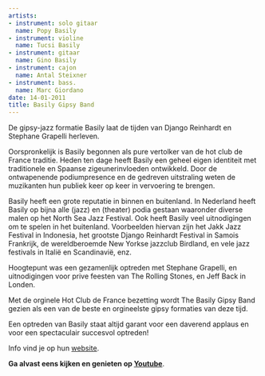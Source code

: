 ```yaml
---
artists:
- instrument: solo gitaar
  name: Popy Basily
- instrument: violine
  name: Tucsi Basily
- instrument: gitaar
  name: Gino Basily
- instrument: cajon
  name: Antal Steixner
- instrument: bass.
  name: Marc Giordano
date: 14-01-2011
title: Basily Gipsy Band
---
```

De gipsy-jazz formatie Basily laat de tijden van Django Reinhardt en Stephane Grapelli herleven. 

Oorspronkelijk is Basily begonnen als pure vertolker van de hot club de France traditie. Heden ten 
dage heeft Basily een geheel eigen identiteit met traditionele en Spaanse zigeunerinvloeden 
ontwikkeld. Door de ontwapenende podiumpresence en de gedreven uitstraling weten de muzikanten hun 
publiek keer op keer in vervoering te brengen. 

Basily heeft een grote reputatie in binnen en buitenland. In Nederland heeft Basily op bijna alle 
(jazz) en (theater) podia gestaan waaronder diverse malen op het North Sea Jazz Festival. Ook heeft 
Basily veel uitnodigingen om te spelen in het buitenland. Voorbeelden hiervan zijn het Jakk Jazz 
Festival in Indonesia, het grootste Django Reinhardt Festival in Samois Frankrijk, de wereldberoemde 
New Yorkse jazzclub Birdland, en vele jazz festivals in Italië en Scandinavië, enz. 

Hoogtepunt was een gezamenlijk optreden met Stephane Grapelli, en uitnodigingen voor prive feesten 
van The Rolling Stones, en Jeff Back in Londen. 

Met de orginele Hot Club de France bezetting wordt The Basily
Gipsy Band gezien als een van de beste en orgineelste gipsy formaties van deze tijd. 

Een optreden van Basily staat altijd garant voor een daverend applaus en voor een spectaculair succesvol optreden!

Info vind je op hun [website](http://www.basily.nl/). 

**Ga alvast eens kijken en genieten 
op [Youtube](http://www.youtube.com/watch?v=6_1CatlbKVA&feature=related)**.